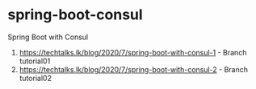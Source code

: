 # spring-boot-consul
Spring Boot with Consul

1. https://techtalks.lk/blog/2020/7/spring-boot-with-consul-1 - Branch tutorial01
2. https://techtalks.lk/blog/2020/7/spring-boot-with-consul-2 - Branch tutorial02
